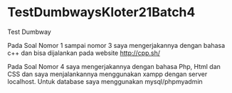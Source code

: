 # TestDumbwaysKloter21Batch4
Test Dumbway

Pada Soal Nomor 1 sampai nomor 3 saya mengerjakannya dengan bahasa c++ dan bisa dijalankan pada website http://cpp.sh/

Pada Soal Nomor 4 saya mengerjakannya dengan bahasa Php, Html dan CSS dan saya menjalankannya menggunakan xampp dengan server localhost. Untuk database saya menggunakan mysql/phpmyadmin
